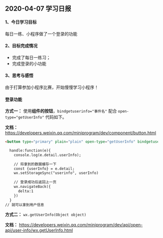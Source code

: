 

## 2020-04-07 学习日报

#### 1、今日学习目标

每日一练、小程序做了一个登录的功能

#### 2、目标完成情况

- 完成了每日一练习；
- 完成登录的小功能

#### 3、思考与感悟

由于打算参加小程序比赛，开始慢慢学习小程序！

#### 登录功能

**方式一：** 使用**组件的按钮**，`bindgetuserinfo="事件名"` 配合 `open-type="getUserInfo"` 代码如下。

**文档：**  https://developers.weixin.qq.com/miniprogram/dev/component/button.html 

```html
<button type="primary" plain="plain" open-type="getUserInfo" bindgetuserinfo="handle" > Login </button>

  handle:function(e){
    console.log(e.detail.userInfo);
     
    // 将拿到的数据缓存一下
    const {userInfo} = e.detail;
    wx.setStorageSync("userinfo", userInfo)
    
    // 登录成功后返回上一页
    wx.navigateBack({
      delta:1
    })
  }
// 就可以拿到用户信息
```



**方式二：** ` wx.getUserInfo(Object object) `

**文档：** https://developers.weixin.qq.com/miniprogram/dev/api/open-api/user-info/wx.getUserInfo.html 

